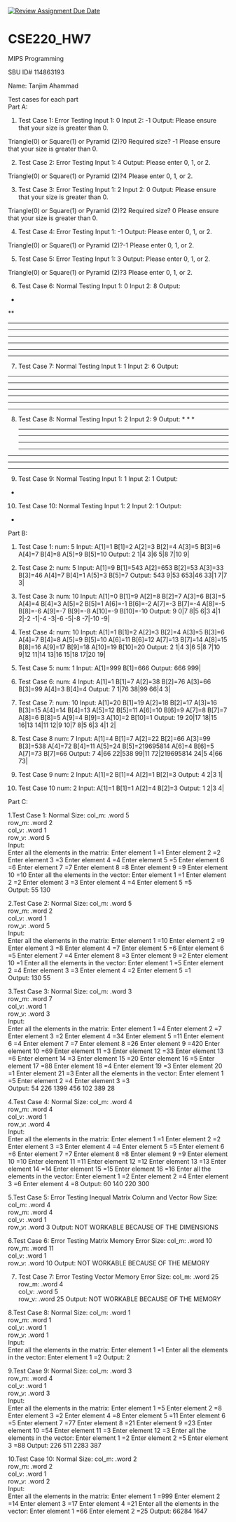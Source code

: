 [![Review Assignment Due Date](https://classroom.github.com/assets/deadline-readme-button-24ddc0f5d75046c5622901739e7c5dd533143b0c8e959d652212380cedb1ea36.svg)](https://classroom.github.com/a/K8OywbE8)
# CSE220_HW7

MIPS Programming  


SBU ID#  114863193


Name:  Tanjim Ahammad


Test cases for each part  
Part A:

1. Test Case 1: Error Testing
Input 1: 0
Input 2: -1
Output: Please ensure that your size is greater than 0.

Triangle(0) or Square(1) or Pyramid (2)?0
Required size? -1
Please ensure that your size is greater than 0.

2. Test Case 2: Error Testing
Input 1: 4
Output: Please enter 0, 1, or 2.

Triangle(0) or Square(1) or Pyramid (2)?4
Please enter 0, 1, or 2.

3. Test Case 3: Error Testing
Input 1: 2
Input 2: 0
Output: Please ensure that your size is greater than 0.

Triangle(0) or Square(1) or Pyramid (2)?2
Required size? 0
Please ensure that your size is greater than 0.

4. Test Case 4: Error Testing
Input 1: -1
Output: Please enter 0, 1, or 2.

Triangle(0) or Square(1) or Pyramid (2)?-1
Please enter 0, 1, or 2.

5. Test Case 5: Error Testing
Input 1: 3
Output: Please enter 0, 1, or 2.

Triangle(0) or Square(1) or Pyramid (2)?3
Please enter 0, 1, or 2.

6. Test Case 6: Normal Testing
Input 1: 0
Input 2: 8
Output:
*
**
***
****
*****
******
*******
********

7. Test Case 7: Normal Testing
Input 1: 1
Input 2: 6
Output:
******
******
******
******
******
******

8. Test Case 8: Normal Testing
Input 1: 2
Input 2: 9
Output:
        * 
       * * 
      * * * 
     * * * * 
    * * * * * 
   * * * * * * 
  * * * * * * * 
 * * * * * * * * 
* * * * * * * * * 

9. Test Case 9: Normal Testing
Input 1: 1
Input 2: 1
Output:
*

10. Test Case 10: Normal Testing
Input 1: 2
Input 2: 1
Output:
*

Part B:

1. Test Case 1:
num: 5
Input:
A[1]=1
B[1]=2
A[2]=3
B[2]=4
A[3]=5
B[3]=6
A[4]=7
B[4]=8
A[5]=9
B[5]=10
Output:
2 1|4 3|6 5|8 7|10 9|

2. Test Case 2:
num: 5
Input:
A[1]=9
B[1]=543
A[2]=653
B[2]=53
A[3]=33
B[3]=46
A[4]=7
B[4]=1
A[5]=3
B[5]=7
Output:
543 9|53 653|46 33|1 7|7 3|

3. Test Case 3: 
num: 10 
Input:
A[1]=0
B[1]=9
A[2]=8
B[2]=7
A[3]=6
B[3]=5
A[4]=4
B[4]=3
A[5]=2
B[5]=1
A[6]=-1
B[6]=-2
A[7]=-3
B[7]=-4
A[8]=-5
B[8]=-6
A[9]=-7
B[9]=-8
A[10]=-9
B[10]=-10
Output: 
9 0|7 8|5 6|3 4|1 2|-2 -1|-4 -3|-6 -5|-8 -7|-10 -9|

4. Test Case 4: 
num: 10
Input: 
A[1]=1
B[1]=2
A[2]=3
B[2]=4
A[3]=5
B[3]=6
A[4]=7
B[4]=8
A[5]=9
B[5]=10
A[6]=11
B[6]=12
A[7]=13
B[7]=14
A[8]=15
B[8]=16
A[9]=17
B[9]=18
A[10]=19
B[10]=20
Output:
2 1|4 3|6 5|8 7|10 9|12 11|14 13|16 15|18 17|20 19|

5. Test Case 5:
num: 1
Input:
A[1]=999
B[1]=666
Output:
666 999|

6. Test Case 6:
num: 4
Input:
A[1]=1
B[1]=7
A[2]=38
B[2]=76
A[3]=66
B[3]=99
A[4]=3
B[4]=4
Output:
7 1|76 38|99 66|4 3|

7. Test Case 7:
num: 10
Input:
A[1]=20
B[1]=19
A[2]=18
B[2]=17
A[3]=16
B[3]=15
A[4]=14
B[4]=13
A[5]=12
B[5]=11
A[6]=10
B[6]=9
A[7]=8
B[7]=7
A[8]=6
B[8]=5
A[9]=4
B[9]=3
A[10]=2
B[10]=1
Output:
19 20|17 18|15 16|13 14|11 12|9 10|7 8|5 6|3 4|1 2|

8. Test Case 8
num: 7
Input:
A[1]=4
B[1]=7
A[2]=22
B[2]=66
A[3]=99
B[3]=538
A[4]=72
B[4]=11
A[5]=24
B[5]=219695814
A[6]=4
B[6]=5
A[7]=73
B[7]=66
Output:
7 4|66 22|538 99|11 72|219695814 24|5 4|66 73|

9. Test Case 9
num: 2
Input:
A[1]=2
B[1]=4
A[2]=1
B[2]=3
Output:
4 2|3 1|

10. Test Case 10
num: 2
Input:
A[1]=1
B[1]=1
A[2]=4
B[2]=3
Output:
1 2|3 4|

Part C:

1.Test Case 1: Normal
Size:
    col_m: .word 5         
    row_m: .word 2          
    col_v: .word 1          
    row_v: .word 5  
Input:  
    Enter all the elements in the matrix: 
    Enter element 1 =1
    Enter element 2 =2
    Enter element 3 =3
    Enter element 4 =4
    Enter element 5 =5
    Enter element 6 =6
    Enter element 7 =7
    Enter element 8 =8
    Enter element 9 =9
    Enter element 10 =10
    Enter all the elements in the vector: 
    Enter element 1 =1
    Enter element 2 =2
    Enter element 3 =3
    Enter element 4 =4
    Enter element 5 =5      
Output:
    55
    130


2.Test Case 2: Normal
Size:
    col_m: .word 5         
    row_m: .word 2          
    col_v: .word 1          
    row_v: .word 5  
Input:  
    Enter all the elements in the matrix: 
    Enter element 1 =10
    Enter element 2 =9
    Enter element 3 =8
    Enter element 4 =7
    Enter element 5 =6
    Enter element 6 =5
    Enter element 7 =4
    Enter element 8 =3
    Enter element 9 =2
    Enter element 10 =1
    Enter all the elements in the vector: 
    Enter element 1 =5
    Enter element 2 =4
    Enter element 3 =3
    Enter element 4 =2
    Enter element 5 =1    
Output:
    130
    55

3.Test Case 3: Normal
Size:
    col_m: .word 3        
    row_m: .word 7          
    col_v: .word 1          
    row_v: .word 3  
Input:  
    Enter all the elements in the matrix: 
    Enter element 1 =4
    Enter element 2 =7
    Enter element 3 =2
    Enter element 4 =34
    Enter element 5 =11
    Enter element 6 =4
    Enter element 7 =7
    Enter element 8 =26
    Enter element 9 =420
    Enter element 10 =69
    Enter element 11 =3
    Enter element 12 =33
    Enter element 13 =6
    Enter element 14 =3
    Enter element 15 =20
    Enter element 16 =5
    Enter element 17 =88
    Enter element 18 =4
    Enter element 19 =3
    Enter element 20 =1
    Enter element 21 =3
    Enter all the elements in the vector: 
    Enter element 1 =5
    Enter element 2 =4
    Enter element 3 =3  
Output:
    54
    226
    1399
    456
    102
    389
    28

4.Test Case 4: Normal
Size:
    col_m: .word 4        
    row_m: .word 4          
    col_v: .word 1          
    row_v: .word 4  
Input:  
    Enter all the elements in the matrix: 
    Enter element 1 =1
    Enter element 2 =2
    Enter element 3 =3
    Enter element 4 =4
    Enter element 5 =5
    Enter element 6 =6
    Enter element 7 =7
    Enter element 8 =8
    Enter element 9 =9
    Enter element 10 =10
    Enter element 11 =11
    Enter element 12 =12
    Enter element 13 =13
    Enter element 14 =14
    Enter element 15 =15
    Enter element 16 =16
    Enter all the elements in the vector: 
    Enter element 1 =2
    Enter element 2 =4
    Enter element 3 =6
    Enter element 4 =8
Output:
    60
    140
    220
    300

5.Test Case 5: Error Testing Inequal Matrix Column and Vector Row
Size:
    col_m: .word 4        
    row_m: .word 4          
    col_v: .word 1          
    row_v: .word 3
Output:
 NOT WORKABLE BECAUSE OF THE DIMENSIONS

6.Test Case 6: Error Testing Matrix Memory Error
Size:
    col_m: .word 10        
    row_m: .word 11          
    col_v: .word 1          
    row_v: .word 10
Output:
 NOT WORKABLE BECAUSE OF THE MEMORY



7. Test Case 7: Error Testing Vector Memory Error
Size:
    col_m: .word 25        
    row_m: .word 4          
    col_v: .word 5          
    row_v: .word 25
Output:
 NOT WORKABLE BECAUSE OF THE MEMORY


8.Test Case 8: Normal
Size:
    col_m: .word 1        
    row_m: .word 1          
    col_v: .word 1          
    row_v: .word 1  
Input:  
    Enter all the elements in the matrix: 
    Enter element 1 =1
    Enter all the elements in the vector: 
    Enter element 1 =2
Output:
    2

9.Test Case 9: Normal
Size:
    col_m: .word 3        
    row_m: .word 4          
    col_v: .word 1          
    row_v: .word 3  
Input:  
    Enter all the elements in the matrix: 
    Enter element 1 =5
    Enter element 2 =8
    Enter element 3 =2
    Enter element 4 =8
    Enter element 5 =11
    Enter element 6 =5
    Enter element 7 =77
    Enter element 8 =21
    Enter element 9 =23
    Enter element 10 =54
    Enter element 11 =3
    Enter element 12 =3
    Enter all the elements in the vector: 
    Enter element 1 =2
    Enter element 2 =5
    Enter element 3 =88
Output:
    226
    511
    2283
    387

10.Test Case 10: Normal
Size:
    col_m: .word 2        
    row_m: .word 2          
    col_v: .word 1          
    row_v: .word 2  
Input:  
    Enter all the elements in the matrix: 
    Enter element 1 =999
    Enter element 2 =14
    Enter element 3 =17
    Enter element 4 =21
    Enter all the elements in the vector: 
    Enter element 1 =66
    Enter element 2 =25
Output:
    66284
    1647










 






